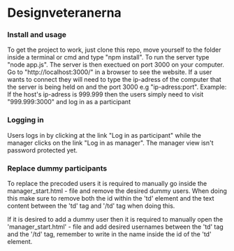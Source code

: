 # Designveteranerna

### Install and usage
To get the project to work, just clone this repo, move yourself to the folder inside a terminal or cmd and type "npm install". To run the server type "node app.js". The server is then exectued on port 3000 on your computer. Go to "http://localhost:3000/" in a browser to see the website. 
If a user wants to connect they will need to type the ip-adress of the computer that the server is being held on and the port 3000 e.g "ip-adress:port".
Example: If the host's ip-adress is 999.999 then the users simply need to visit "999.999:3000" and log in as a participant

### Logging in 
Users logs in by clicking at the link "Log in as participant" while the manager clicks on the link "Log in as manager". The manager view isn't password protected yet.

### Replace dummy participants
To replace the precoded users it is required to manually go inside the manager_start.html - file and remove the desired dummy users. When doing this make sure to remove both the id within the 'td' element and the text content between the 'td' tag and '/td' tag when doing this.

If it is desired to add a dummy user then it is required to manually open the 'manager_start.html' - file and add desired usernames between the 'td' tag and the '/td' tag, remember to write in the name inside the id of the 'td' element.
